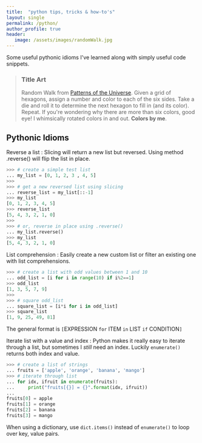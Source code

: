 ```yaml
---
title:  "python tips, tricks & how-to's"
layout: single
permalink: /python/
author_profile: true
header:
   image: /assets/images/randomWalk.jpg
---
```


Some useful pythonic idioms I've learned along with simply useful code snippets.

> ### Title Art
>
> Random Walk from [Patterns of the Universe](https://www.amazon.com/Patterns-Universe-Coloring-Adventure-Beauty/dp/1615193235). Given a grid of hexagons, assign a number and color to each of the six sides. Take a die and roll it to determine the next hexagon to fill in (and its color). Repeat. If you're wondering why there are more than six colors, good eye! I whimsically rotated colors in and out. **Colors by me**.

## Pythonic Idioms

Reverse a list
: Slicing will return a new list but reversed. Using method .reverse() will flip the list in place. 
```python
>>> # create a simple test list
... my_list = [0, 1, 2, 3 , 4, 5]
>>> 
>>> # get a new reversed list using slicing
... reverse_list = my_list[::-1]
>>> my_list
[0, 1, 2, 3, 4, 5]
>>> reverse_list
[5, 4, 3, 2, 1, 0]
>>> 
>>> # or, reverse in place using .reverse()
... my_list.reverse()
>>> my_list
[5, 4, 3, 2, 1, 0]
```

List comprehension
: Easily create a new custom list or filter an existing one with list comprehensions. 
```python
>>> # create a list with odd values between 1 and 10
... odd_list = [i for i in range(10) if i%2==1]
>>> odd_list
[1, 3, 5, 7, 9]
>>> 
>>> # square odd_list
... square_list = [i*i for i in odd_list]
>>> square_list
[1, 9, 25, 49, 81]
```
The general format is  `[`EXPRESSION `for` ITEM `in` LIST `if` CONDITION`]`

Iterate list with a value and index
: Python makes it really easy to iterate through a list, but sometimes I *still* need an index. Luckily `enumerate()` returns both index and value.
```python
>>> # create a list of strings
... fruits = ['apple', 'orange', 'banana', 'mango']
>>> # iterate through list 
... for idx, ifruit in enumerate(fruits):
...     print("fruits[{}] = {}".format(idx, ifruit))
... 
fruits[0] = apple
fruits[1] = orange
fruits[2] = banana
fruits[3] = mango
```
When using a dictionary, use `dict.items()` instead of `enumerate()` to loop over key, value pairs.
